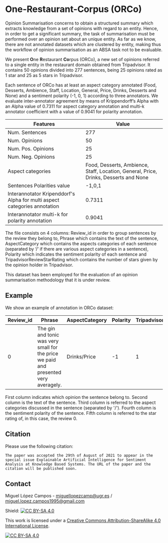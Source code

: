 # **O**ne-**R**estaurant-**Co**rpus (ORCo)
Opinion Summarisation concerns to obtain a structured summary which extracts knowledge from a set of opinions with regard  to  an  entity. Hence, in order to get a significant summary, the task of summarisation must be performed over an opinion set about an unique entity. As far as we know, there are not annotated datasets which are clustered by entity, making thus the workflow of opinion summarisation as an ABSA task not to be evaluable. 

We present **O**ne **R**estaurant **Co**rpus (ORCo), a new set of opinions referred to a single entity in the restaurant domain obtained from Tripadvisor. It contains 50 opinions divided into 277 sentences, being 25 opinions rated as 1  star and 25 as 5 stars in Tripadvisor. 

Each sentence of ORCo has at least an aspect category annotated (Food, Desserts, Ambience, Staff, Location, General, Price, Drinks, Desserts and None) and a sentiment polarity (-1, 0, 1) according to three annotators. We evaluate inter-annotator agreement by means of Krippendorff’s Alpha with an Alpha value of 0.7311 for aspect category annotation and multi-k annotator coefficient with a value of 0.9041 for polarity annotation.

| Features      | Value |
| ----------- | ----------- |
| Num. Sentences      | 277       |
| Num. Opinions   | 50        |
| Num. Pos. Opinions | 25 |
| Num. Neg. Opinions | 25 |
| Aspect categories | Food, Desserts, Ambience, Staff, Location, General, Price, Drinks, Desserts and None|
| Sentences Polarities value | -1,0,1|
| Interannotator Kripenddorf's Alpha for multi aspect categories annotation | 0.7311 |
| Interannotator multi-k for polarity annotation | 0.9041 |

The file consists on 4 columns: Review_id in order to group sentences by the review they belong to, Phrase which contains the text of the sentence, AspectCategory which contains the aspects categories of each sentence (separated by ‘/’ if there are various aspect categories in a sentence), Polarity which indicates the sentiment polarity of each sentence and TripadvisorReviewStarRating which contains the number of stars given by the opinion holder in Tripadvisor.

This dataset has been employed for the evaluation of an opinion summarisation methodology that it is under review. 

## Example
We show an example of annotation in ORCo dataset:

| Review_id | Phrase | AspectCategory | Polarity | TripadvisorReviewStarRating |
| ----------- | ----------- | ----------- | ----------- | ----------- |
| 0	| The gin and tonic was very small for the price we paid and presented very averagely. 	| Drinks/Price	| -1	| 1 |

First column indicates which opinion the sentence belong to. Second column is the text of the sentence. Third column is referred to the aspect categories discussed in the sentence (separated by '/'). Fourth column is the sentiment polarity of the sentence. Fifth column is referred to the star rating of, in this case, the review 0.





## Citation
Please use the following citation:

```
The paper was accepted the 29th of August of 2021 to appear in the special issue Explainable Artificial Intelligence for Sentiment Analysis at Knowledge Based Systems. The URL of the paper and the citation will be published soon.
```

## Contact
Miguel López Campos - miguellopezcamp@ugr.es / miguel.lopez.campos1995@gmail.com


Shield: [![CC BY-SA 4.0][cc-by-sa-shield]][cc-by-sa]

This work is licensed under a
[Creative Commons Attribution-ShareAlike 4.0 International License][cc-by-sa].

[![CC BY-SA 4.0][cc-by-sa-image]][cc-by-sa]

[cc-by-sa]: http://creativecommons.org/licenses/by-sa/4.0/
[cc-by-sa-image]: https://licensebuttons.net/l/by-sa/4.0/88x31.png
[cc-by-sa-shield]: https://img.shields.io/badge/License-CC%20BY--SA%204.0-lightgrey.svg

